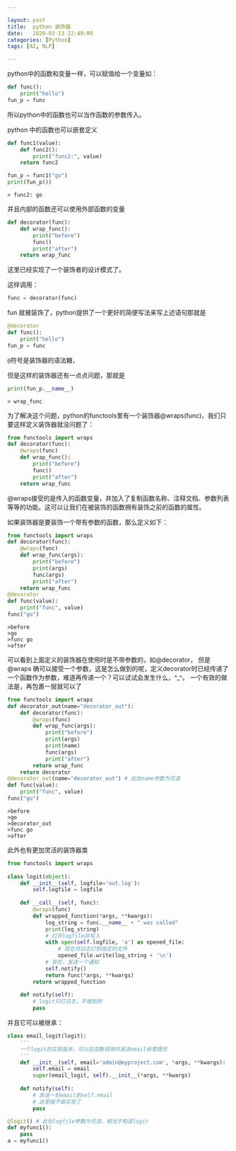 ```yaml
---

layout: post
title:  python 装饰器
date:   2020-03-13 22:49:00
categories: [Python]
tags: [AI, NLP]

---
```


python中的函数和变量一样，可以赋值给一个变量如：
```python
def func():
    print("hello")
fun_p = func
```

所以python中的函数也可以当作函数的参数传入。

python 中的函数也可以嵌套定义

```python
def func1(value):
    def func2():
        print("func2:", value)
    return func2

fun_p = func1("go")
print(fun_p())
```

`> func2: go`

并且内部的函数还可以使用外部函数的变量

```python
def decorator(func):
    def wrap_func():
        print("before")
        func()
        print("after")  
    return wrap_func
```

  这里已经实现了一个装饰者的设计模式了。

这样调用：
```python
func = decorator(func)
```

fun 就被装饰了，python提供了一个更好的简便写法来写上述语句那就是
```python
@decorator
def func():
    print("hello")
fun_p = func
```
`@`符号是装饰器的语法糖，

但是这样的装饰器还有一点点问题，那就是
```python
print(fun_p.__name__)
```

`> wrap_func`

为了解决这个问题，python的functools里有一个装饰器@wraps(func)，我们只要这样定义装饰器就没问题了：
```python
from functools import wraps
def decorator(func):
    @wraps(func)
    def wrap_func():
        print("before")
        func()
        print("after")  
    return wrap_func
```


@wraps接受的是传入的函数变量，并加入了复制函数名称、注释文档、参数列表等等的功能。这可以让我们在被装饰的函数拥有装饰之前的函数的属性。

如果装饰器是要装饰一个带有参数的函数，那么定义如下：
```python
from functools import wraps
def decorator(func):
    @wraps(func)
    def wrap_func(args):
        print("before")
        print(args)
        func(args)
        print("after")  
    return wrap_func
@decorator
def func(value):
    print("func", value)
func("go")
```

```
>before
>go
>func go
>after
```

可以看到上面定义的装饰器在使用时是不带参数的，如@decorator， 但是@wraps 确可以接受一个参数，这是怎么做到的呢，定义decorator时已经传递了一个函数作为参数，难道再传递一个？可以试试会发生什么，^_^。
一个有效的做法是，再包裹一层就可以了

```python
from functools import wraps
def decorator_out(name="decorator_out"):
    def decorator(func):
        @wraps(func)
        def wrap_func(args):
            print("before")
            print(args)
            print(name)
            func(args)
            print("after")  
        return wrap_func
    return decorator
@decorator_out(name="decorator_out") # 此处name参数为可选
def func(value):
    print("func", value)
func("go")
```

```
>before
>go
>decorator_out
>func go
>after
```

此外也有更加灵活的装饰器类

```python
from functools import wraps
 
class logit(object):
    def __init__(self, logfile='out.log'):
        self.logfile = logfile
 
    def __call__(self, func):
        @wraps(func)
        def wrapped_function(*args, **kwargs):
            log_string = func.__name__ + " was called"
            print(log_string)
            # 打开logfile并写入
            with open(self.logfile, 'a') as opened_file:
                # 现在将日志打到指定的文件
                opened_file.write(log_string + '\n')
            # 现在，发送一个通知
            self.notify()
            return func(*args, **kwargs)
        return wrapped_function
 
    def notify(self):
        # logit只打日志，不做别的
        pass
```

并且它可以被继承：

```python
class email_logit(logit):
    '''
    一个logit的实现版本，可以在函数调用时发送email给管理员
    '''
    def __init__(self, email='admin@myproject.com', *args, **kwargs):
        self.email = email
        super(email_logit, self).__init__(*args, **kwargs)
 
    def notify(self):
        # 发送一封email到self.email
        # 这里就不做实现了
        pass
```

```python
@logit() # 此处logfile参数为可选，相当于构造logit
def myfunc1():
    pass
a = myfunc1()
```
